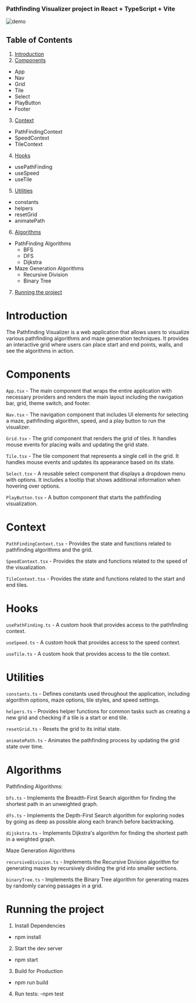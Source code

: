 ### Pathfinding Visualizer project in React + TypeScript + Vite

![demo](https://media2.giphy.com/media/v1.Y2lkPTc5MGI3NjExdm0zYm4zYWxmdHBnN21tZzJ6M2M1dHd2NGx5MTAwMWNjMWd2aHQwbyZlcD12MV9pbnRlcm5hbF9naWZfYnlfaWQmY3Q9Zw/vfKzcbKshehxtoUUro/giphy.webp)

## Table of Contents

1. [Introduction](#introduction)
2. [Components](#components)
  - App
  - Nav
  - Grid
  - Tile
  - Select
  - PlayButton
  - Footer
3. [Context](#context)
  - PathFindingContext
  - SpeedContext
  - TileContext
4. [Hooks](#hooks)
  - usePathFinding
  - useSpeed
  - useTile
5. [Utilities](#utilities)
  - constants
  - helpers
  - resetGrid
  - animatePath
6. [Algorithms](#algorithms)
  - PathFinding Algorithms
    - BFS
    - DFS
    - Dijkstra
  - Maze Generation Algorithms
    - Recursive Division
    - Binary Tree
7. [Running the project](#running-the-project)

# Introduction
The Pathfinding Visualizer is a web application that allows users to visualize various pathfinding algorithms and maze generation techniques. It provides an interactive grid where users can place start and end points, walls, and see the algorithms in action.

# Components
`App.tsx` - The main component that wraps the entire application with necessary providers and renders the main layout including the navigation bar, grid, theme switch, and footer.

`Nav.tsx` - The navigation component that includes UI elements for selecting a maze, pathfinding algorithm, speed, and a play button to run the visualizer.

`Grid.tsx` - The grid component that renders the grid of tiles. It handles mouse events for placing walls and updating the grid state.

`Tile.tsx` - The tile component that represents a single cell in the grid. It handles mouse events and updates its appearance based on its state.

`Select.tsx` - A reusable select component that displays a dropdown menu with options. It includes a tooltip that shows additional information when hovering over options.

`PlayButton.tsx` - A button component that starts the pathfinding visualization.

# Context
`PathFindingContext.tsx` - Provides the state and functions related to pathfinding algorithms and the grid.

`SpeedContext.tsx` - Provides the state and functions related to the speed of the visualization.

`TileContext.tsx` - Provides the state and functions related to the start and end tiles.

# Hooks
`usePathFinding.ts` - A custom hook that provides access to the pathfinding context.

`useSpeed.ts` - A custom hook that provides access to the speed context.

`useTile.ts` - A custom hook that provides access to the tile context.

# Utilities
`constants.ts` - Defines constants used throughout the application, including algorithm options, maze options, tile styles, and speed settings.

`helpers.ts` - Provides helper functions for common tasks such as creating a new grid and checking if a tile is a start or end tile.

`resetGrid.ts` - Resets the grid to its initial state.

`animatePath.ts` - Animates the pathfinding process by updating the grid state over time.

# Algorithms
Pathfinding Algorithms:

`bfs.ts` - Implements the Breadth-First Search algorithm for finding the shortest path in an unweighted graph.

`dfs.ts` - Implements the Depth-First Search algorithm for exploring nodes by going as deep as possible along each branch before backtracking.

`dijskstra.ts` - Implements Dijkstra's algorithm for finding the shortest path in a weighted graph.

Maze Generation Algorithms

`recursiveDivision.ts` - Implements the Recursive Division algorithm for generating mazes by recursively dividing the grid into smaller sections.

`binaryTree.ts` - Implements the Binary Tree algorithm for generating mazes by randomly carving passages in a grid.

# Running the project

1. Install Dependencies
- npm install

2. Start the dev server
- npm start

3. Build for Production
- npm run build

4. Run tests:
-npm test

